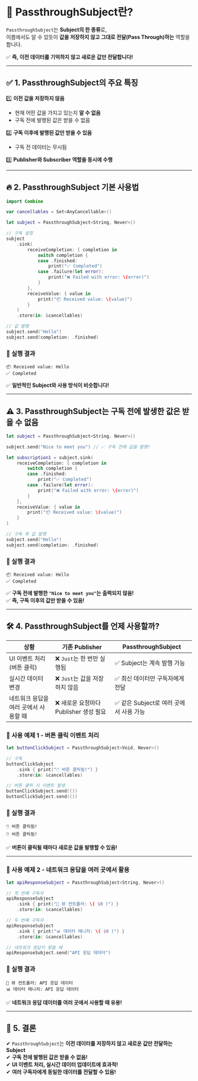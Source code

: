 
# 🚀 PassthroughSubject란?

`PassthroughSubject`는 **Subject의 한 종류**로,  
이름에서도 알 수 있듯이 **값을 저장하지 않고 그대로 전달(Pass Through)하는** 역할을 합니다.  

✅ **즉, 이전 데이터를 기억하지 않고 새로운 값만 전달합니다!**  

---

## ✅ 1. PassthroughSubject의 주요 특징

1️⃣ **이전 값을 저장하지 않음**  
   - 현재 어떤 값을 가지고 있는지 **알 수 없음**  
   - 구독 전에 발행된 값은 받을 수 없음  

2️⃣ **구독 이후에 발행된 값만 받을 수 있음**  
   - 구독 전 데이터는 무시됨  

3️⃣ **Publisher와 Subscriber 역할을 동시에 수행**  

---

## 🔥 2. PassthroughSubject 기본 사용법

```swift
import Combine

var cancellables = Set<AnyCancellable>()

let subject = PassthroughSubject<String, Never>()

// 구독 설정
subject
    .sink(
        receiveCompletion: { completion in
            switch completion {
            case .finished:
                print("✅ Completed")
            case .failure(let error):
                print("❌ Failed with error: \(error)")
            }
        },
        receiveValue: { value in
            print("📦 Received value: \(value)")
        }
    )
    .store(in: &cancellables)

// 값 발행
subject.send("Hello")
subject.send(completion: .finished)
```

### 📝 실행 결과
```
📦 Received value: Hello
✅ Completed
```

✅ **일반적인 Subject와 사용 방식이 비슷합니다!**

---

## ⚠️ 3. PassthroughSubject는 구독 전에 발생한 값은 받을 수 없음

```swift
let subject = PassthroughSubject<String, Never>()

subject.send("Nice to meet you") // ✅ 구독 전에 값을 발행!

let subscription1 = subject.sink(
    receiveCompletion: { completion in
        switch completion {
        case .finished:
            print("✅ Completed")
        case .failure(let error):
            print("❌ Failed with error: \(error)")
        }
    },
    receiveValue: { value in
        print("📦 Received value: \(value)")
    }
)

// 구독 후 값 발행
subject.send("Hello")
subject.send(completion: .finished)
```

### 📝 실행 결과
```
📦 Received value: Hello
✅ Completed
```
✅ **구독 전에 발행한 `"Nice to meet you"`는 출력되지 않음!**  
✅ **즉, 구독 이후의 값만 받을 수 있음!**

---

## 🛠 4. PassthroughSubject를 언제 사용할까?

| 상황 | 기존 Publisher | PassthroughSubject |
|----------------|----------------|----------------|
| UI 이벤트 처리 (버튼 클릭) | ❌ `Just`는 한 번만 실행됨 | ✅ Subject는 계속 발행 가능 |
| 실시간 데이터 변경 | ❌ `Just`는 값을 저장하지 않음 | ✅ 최신 데이터만 구독자에게 전달 |
| 네트워크 응답을 여러 곳에서 사용할 때 | ❌ 새로운 요청마다 Publisher 생성 필요 | ✅ 같은 Subject로 여러 곳에서 사용 가능 |

### 🎯 **사용 예제 1 - 버튼 클릭 이벤트 처리**
```swift
let buttonClickSubject = PassthroughSubject<Void, Never>()

// 구독
buttonClickSubject
    .sink { print("🖱️ 버튼 클릭됨!") }
    .store(in: &cancellables)

// 버튼 클릭 시 이벤트 발생
buttonClickSubject.send(())
buttonClickSubject.send(())
```

### 📝 실행 결과
```
🖱️ 버튼 클릭됨!
🖱️ 버튼 클릭됨!
```
✅ **버튼이 클릭될 때마다 새로운 값을 발행할 수 있음!**  

---

### 🎯 **사용 예제 2 - 네트워크 응답을 여러 곳에서 활용**
```swift
let apiResponseSubject = PassthroughSubject<String, Never>()

// 첫 번째 구독자
apiResponseSubject
    .sink { print("📡 뷰 컨트롤러: \( $0 )") }
    .store(in: &cancellables)

// 두 번째 구독자
apiResponseSubject
    .sink { print("📊 데이터 매니저: \( $0 )") }
    .store(in: &cancellables)

// 네트워크 응답이 왔을 때
apiResponseSubject.send("API 응답 데이터")
```

### 📝 실행 결과
```
📡 뷰 컨트롤러: API 응답 데이터
📊 데이터 매니저: API 응답 데이터
```
✅ **네트워크 응답 데이터를 여러 곳에서 사용할 때 유용!**

---

## 🏁 5. 결론

✔ `PassthroughSubject`는 **이전 데이터를 저장하지 않고 새로운 값만 전달하는 Subject**  
✔ **구독 전에 발행된 값은 받을 수 없음!**  
✔ **UI 이벤트 처리, 실시간 데이터 업데이트에 효과적!**  
✔ **여러 구독자에게 동일한 데이터를 전달할 수 있음!**  
